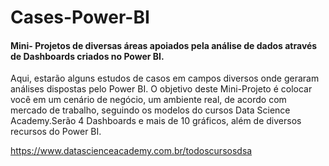 # Cases-Power-BI
#### Mini- Projetos de diversas áreas apoiados pela análise de dados através de Dashboards criados no Power BI.

Aqui, estarão alguns estudos de casos em campos diversos onde geraram análises dispostas pelo Power BI. 
O objetivo deste Mini-Projeto é colocar você em um cenário de negócio, um ambiente real, de acordo com mercado de trabalho, seguindo os modelos do cursos Data Science Academy.Serão 4 Dashboards e mais de 10 gráficos, além de diversos recursos do Power BI.

https://www.datascienceacademy.com.br/todoscursosdsa
